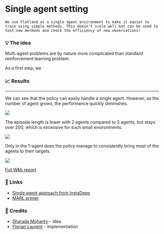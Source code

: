 # Single agent setting

```{admonition} TL;DR
We use Flatland as a single agent environment to make it easier to train using simple methods. This doesn't scale well but can be used to test new methods and check the efficiency of new observations!
```


### 💡 The idea

Multi-agent problems are by nature more complicated than standard reinforcement learning problem.

As a first step, we 


### 📈 Results
---

We can see that the policy can easily handle a single agent. However, as the number of agent grows, the performance quickly diminishes.

![](https://i.imgur.com/dNqL3tn.png)

The episode length is lower with 2 agents compared to 3 agents, but stays over 200, which is excessive for such small environments.

![](https://i.imgur.com/Jzhbc86.png)

Only in the 1-agent does the policy manage to consistently bring most of the agents to their targets.

![](https://i.imgur.com/ixq1cXP.png)

[Full W&b report](https://app.wandb.ai/masterscrat/flatland/reports/Flatland%3A-Single-Policy-for-Multiple-Agents--Vmlldzo5NzQwOA)

### 🔗 Links

* [Single agent approach from InstaDeep](https://github.com/instadeepai/gtc-course-2020)
* [MARL primer](https://arxiv.org/abs/1911.10635)


### 🌟 Credits

* [Sharada Mohanty](https://twitter.com/MeMohanty/) - idea
* [Florian Laurent](https://twitter.com/MasterScrat/) - implementation